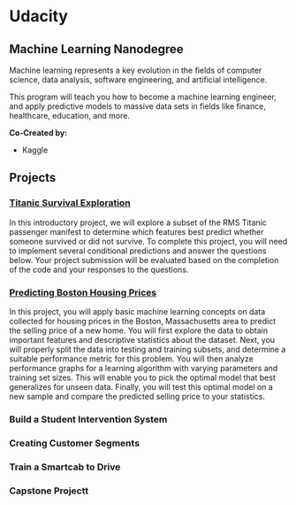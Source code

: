 # Udacity
## Machine Learning Nanodegree
Machine learning represents a key evolution in the fields of computer science, data analysis, software engineering, and artificial intelligence.

This program will teach you how to become a machine learning engineer, and apply predictive models to massive data sets in fields like finance, healthcare, education, and more.

**Co-Created by:**
- Kaggle

## Projects

### [Titanic Survival Exploration](https://github.com/jasonicarter/MLND_titanic_survival_exploration)

In this introductory project, we will explore a subset of the RMS Titanic passenger manifest to determine which features best predict whether someone survived or did not survive. To complete this project, you will need to implement several conditional predictions and answer the questions below. Your project submission will be evaluated based on the completion of the code and your responses to the questions.

### [Predicting Boston Housing Prices](https://github.com/jasonicarter/MLND_boston_housing)

In this project, you will apply basic machine learning concepts on data collected for housing prices in the Boston, Massachusetts area to predict the selling price of a new home. You will first explore the data to obtain important features and descriptive statistics about the dataset. Next, you will properly split the data into testing and training subsets, and determine a suitable performance metric for this problem. You will then analyze performance graphs for a learning algorithm with varying parameters and training set sizes. This will enable you to pick the optimal model that best generalizes for unseen data. Finally, you will test this optimal model on a new sample and compare the predicted selling price to your statistics.

### Build a Student Intervention System

### Creating Customer Segments

### Train a Smartcab to Drive

### Capstone Projectt
